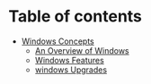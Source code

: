 # Table of contents

* [Windows Concepts](README.md)
  * [An Overview of Windows](windows-concepts/an-overview-of-windows.md)
  * [Windows Features](windows-concepts/windows-features.md)
  * [windows Upgrades](windows-concepts/windows-upgrades.md)
